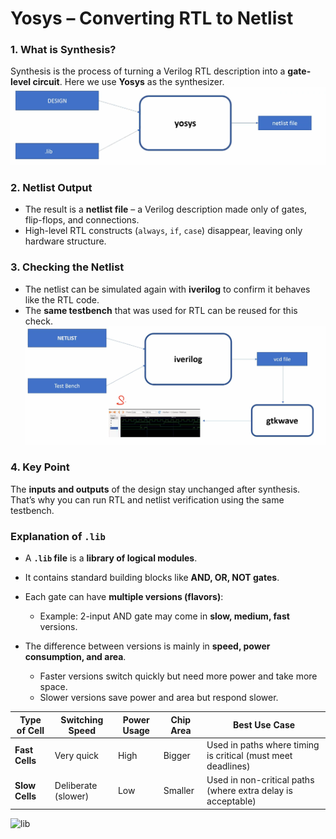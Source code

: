 # Yosys – Converting RTL to Netlist

### 1. What is Synthesis?

Synthesis is the process of turning a Verilog RTL description into a **gate-level circuit**.
Here we use **Yosys** as the synthesizer.
![yosys](https://github.com/Muthukumarj-42/vsd-tapeout/blob/7e3b9e0a37550999c90a1cfa88c9fd9f12853d4e/week-1%20/%20pictures/yosys_flow.png)


### 2. Netlist Output

* The result is a **netlist file** – a Verilog description made only of gates, flip-flops, and connections.
* High-level RTL constructs (`always`, `if`, `case`) disappear, leaving only hardware structure.

### 3. Checking the Netlist

* The netlist can be simulated again with **iverilog** to confirm it behaves like the RTL code.
* The **same testbench** that was used for RTL can be reused for this check.
![check](https://github.com/Muthukumarj-42/vsd-tapeout/blob/afe24945b6407691f0075109e25efa6c6bf30d0a/week-1%20/%20pictures/verification_of_synthesis.png)

### 4. Key Point

The **inputs and outputs** of the design stay unchanged after synthesis.
That’s why you can run RTL and netlist verification using the same testbench.

### Explanation of `.lib`

* A **`.lib` file** is a **library of logical modules**.
* It contains standard building blocks like **AND, OR, NOT gates**.
* Each gate can have **multiple versions (flavors)**:

  * Example: 2-input AND gate may come in **slow, medium, fast** versions.
* The difference between versions is mainly in **speed, power consumption, and area**.

  * Faster versions switch quickly but need more power and take more space.
  * Slower versions save power and area but respond slower.

| Type of Cell   | Switching Speed     | Power Usage | Chip Area | Best Use Case                                                |
| -------------- | ------------------- | ----------- | --------- | ------------------------------------------------------------ |
| **Fast Cells** | Very quick          | High        | Bigger    | Used in paths where timing is critical (must meet deadlines) |
| **Slow Cells** | Deliberate (slower) | Low         | Smaller   | Used in non-critical paths (where extra delay is acceptable) |

![lib]()
